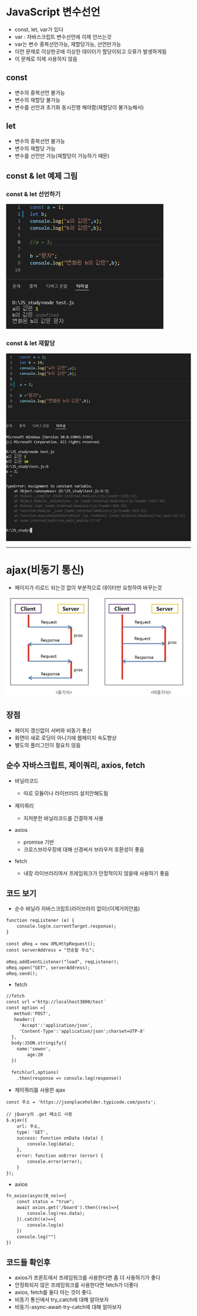 # JavaScript 변수선언
- const, let, var가 있다
- var : 자바스크립트 변수선언에 이제 안쓰는것
- var는 변수 중복선언가능, 재할당가능, 선언만가능
- 이런 문제로 이상한곳에 이상한 데이터가 할당이되고 오류가 발생하게됨
- 이 문제로 이제 사용하지 않음

## const
- 변수의 중복선언 불가능
- 변수의 재할당 불가능
- 변수를 선언과 초기화 동시진행 해야함(재할당이 불가능해서)

## let
- 변수의 중복선언 불가능
- 변수의 재할당 가능
- 변수를 선언만 가능(재할당이 가능하기 때문)

## const & let 예제 그림

### const & let 선언하기
<img src="../study_img/const_let.jpg">

### const & let 재할당
<img src="https://raw.githubusercontent.com/jeongmooon/-bit-javascript_study/main/study_img/const_re.JPG">


<hr />


# ajax(비동기 통신)
- 페이지가 리로드 되는것 없이 부분적으로 데이터만 요청하여 바꾸는것

<img src="https://raw.githubusercontent.com/jeongmooon/-bit-javascript_study/main/study_img/ajax.JPG">

## 장점
- 페이지 갱신없이 서버와 비동기 통신
- 화면이 새로 로딩이 아니기에 웹페이지 속도향상
- 별도의 플러그인이 필요치 않음

## 순수 자바스크립트, 제이쿼리, axios, fetch
- 바닐라코드
    - 따로 모듈이나 라이브러리 설치안해도됨

- 제이쿼리
    - 지저분한 바닐라코드를 간결하게 사용

- axios
    - promise 기반
    - 크로스브라우징에 대해 신경써서 브라우저 호환성이 좋음

- fetch
    - 내장 라이브러리여서 프레임워크가 안정적이지 않을때 사용하기 좋음

## 코드 보기

- 순수 바닐라 자바스크립트(라이브러리 없이)(이제거의안씀)

```
function reqListener (e) {
    console.log(e.currentTarget.response);
}

const oReq = new XMLHttpRequest();
const serverAddress = "전송할 주소";

oReq.addEventListener("load", reqListener);
oReq.open("GET", serverAddress);
oReq.send();
```

- fetch

```
//fetch
const url ='http://localhost3000/test`
const option ={
   method:'POST',
   header:{
     'Accept':'application/json',
     'Content-Type':'application/json';charset=UTP-8'
  },
  body:JSON.stringify({
  	name:'sewon',
    	age:20
  })

  fetch(url,options)
  	.then(response => console.log(response))
```


- 제이쿼리를 사용한 ajax

```
const 주소 = 'https://jsonplaceholder.typicode.com/posts';

// jQuery의 .get 메소드 사용
$.ajax({
    url: 주소,
    type: 'GET',
    success: function onData (data) {
        console.log(data);
    },
    error: function onError (error) {
        console.error(error);
    }
});
```

- axios

```
fn_axios(async(B_no)=>{
    const status = "true";
    await axios.get('/board').then((res)=>{
        console.log(res.data);
    }).catch((e)=>{
        console.log(e)
    })
    console.log("")
})
```

## 코드들 확인후
- axios가 프론트에서 프레임워크를 사용한다면 좀 더 사용하기가 좋다
- 안정화되지 않은 프레임워크를 사용한다면 fetch가 더좋다
- axios, fetch를 둘다 아는 것이 좋다.
- 비동기 통신에서 try_catch에 대해 알아보자
- 비동기-async-await-try-catch에 대해 알아보자
